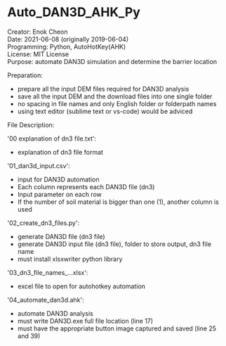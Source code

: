 # Auto_DAN3D_AHK_Py
Creator:	Enok Cheon   
Date:		2021-06-08 (originally 2019-06-04)   
Programming:	Python,	AutoHotKey(AHK)   
License:	MIT License   
Purpose:	automate DAN3D simulation and determine the barrier location   

Preparation:   
- prepare all the input DEM files required for DAN3D analysis   
- save all the input DEM and the download files into one single folder
- no spacing in file names and only English folder or folderpath names
- using text editor (sublime text or vs-code) would be adviced   

File Description:

'00 explanation of dn3 file.txt':   
- explanation of dn3 file format   

'01_dan3d_input.csv':   
- input for DAN3D automation   
- Each column represents each DAN3D file (dn3)   
- Input parameter on each row   
- If the number of soil material is bigger than one (1), another column is used   

'02_create_dn3_files.py':   
- generate DAN3D file (dn3 file)   
- generate DAN3D input file (dn3 file), folder to store output, dn3 file name   
- must install xlsxwriter python library   

'03_dn3_file_names_...xlsx':   
- excel file to open for autohotkey automation   

'04_automate_dan3d.ahk':   
- automate DAN3D analysis   
- must write DAN3D.exe full file location (line 17)    
- must have the appropriate button image captured and saved (line 25 and 39)   

